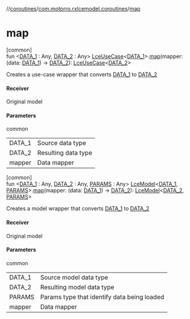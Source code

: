 //[coroutines](../../index.md)/[com.motorro.rxlcemodel.coroutines](index.md)/[map](map.md)

# map

[common]\
fun &lt;[DATA_1](map.md) : Any, [DATA_2](map.md) : Any&gt; [LceUseCase](-lce-use-case/index.md)&lt;[DATA_1](map.md)&gt;.[map](map.md)(mapper: (data: [DATA_1](map.md)) -&gt; [DATA_2](map.md)): [LceUseCase](-lce-use-case/index.md)&lt;[DATA_2](map.md)&gt;

Creates a use-case wrapper that converts [DATA_1](map.md) to [DATA_2](map.md)

#### Receiver

Original model

#### Parameters

common

| | |
|---|---|
| DATA_1 | Source data type |
| DATA_2 | Resulting data type |
| mapper | Data mapper |

[common]\
fun &lt;[DATA_1](map.md) : Any, [DATA_2](map.md) : Any, [PARAMS](map.md) : Any&gt; [LceModel](-lce-model/index.md)&lt;[DATA_1](map.md), [PARAMS](map.md)&gt;.[map](map.md)(mapper: (data: [DATA_1](map.md)) -&gt; [DATA_2](map.md)): [LceModel](-lce-model/index.md)&lt;[DATA_2](map.md), [PARAMS](map.md)&gt;

Creates a model wrapper that converts [DATA_1](map.md) to [DATA_2](map.md)

#### Receiver

Original model

#### Parameters

common

| | |
|---|---|
| DATA_1 | Source model data type |
| DATA_2 | Resulting model data type |
| PARAMS | Params type that identify data being loaded |
| mapper | Data mapper |
